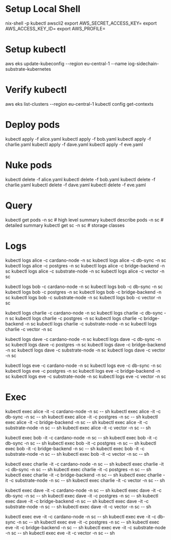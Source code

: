 # Setup Local Shell

nix-shell -p kubectl awscli2
export AWS_SECRET_ACCESS_KEY=<key>
export AWS_ACCESS_KEY_ID=<key>
export AWS_PROFILE=<profile>

# Setup kubectl

aws eks update-kubeconfig --region eu-central-1 --name iog-sidechain-substrate-kubernetes

# Verify kubectl 

aws eks list-clusters --region eu-central-1
kubectl config get-contexts

# Deploy pods

kubectl apply -f alice.yaml
kubectl apply -f bob.yaml
kubectl apply -f charlie.yaml
kubectl apply -f dave.yaml
kubectl apply -f eve.yaml

# Nuke pods

kubectl delete -f alice.yaml
kubectl delete -f bob.yaml
kubectl delete -f charlie.yaml
kubectl delete -f dave.yaml
kubectl delete -f eve.yaml

# Query 

kubectl get pods -n sc          # high level summary
kubectl describe pods -n sc     # detailed summary
kubectl get sc -n sc            # storage classes

# Logs

kubectl logs alice -c cardano-node -n sc
kubectl logs alice -c db-sync -n sc
kubectl logs alice -c postgres -n sc
kubectl logs alice -c bridge-backend -n sc
kubectl logs alice -c substrate-node -n sc
kubectl logs alice -c vector -n sc

kubectl logs bob -c cardano-node -n sc
kubectl logs bob -c db-sync -n sc
kubectl logs bob -c postgres -n sc
kubectl logs bob -c bridge-backend -n sc
kubectl logs bob -c substrate-node -n sc
kubectl logs bob -c vector -n sc

kubectl logs charlie -c cardano-node -n sc
kubectl logs charlie -c db-sync -n sc
kubectl logs charlie -c postgres -n sc
kubectl logs charlie -c bridge-backend -n sc
kubectl logs charlie -c substrate-node -n sc
kubectl logs charlie -c vector -n sc

kubectl logs dave -c cardano-node -n sc
kubectl logs dave -c db-sync -n sc
kubectl logs dave -c postgres -n sc
kubectl logs dave -c bridge-backend -n sc
kubectl logs dave -c substrate-node -n sc
kubectl logs dave -c vector -n sc

kubectl logs eve -c cardano-node -n sc
kubectl logs eve -c db-sync -n sc
kubectl logs eve -c postgres -n sc
kubectl logs eve -c bridge-backend -n sc
kubectl logs eve -c substrate-node -n sc
kubectl logs eve -c vector -n sc

# Exec 

kubectl exec alice -it -c cardano-node -n sc -- sh
kubectl exec alice -it -c db-sync -n sc -- sh
kubectl exec alice -it -c postgres -n sc -- sh
kubectl exec alice -it -c bridge-backend -n sc -- sh
kubectl exec alice -it -c substrate-node -n sc -- sh
kubectl exec alice -it -c vector -n sc -- sh

kubectl exec bob -it -c cardano-node -n sc -- sh
kubectl exec bob -it -c db-sync -n sc -- sh
kubectl exec bob -it -c postgres -n sc -- sh
kubectl exec bob -it -c bridge-backend -n sc -- sh
kubectl exec bob -it -c substrate-node -n sc -- sh
kubectl exec bob -it -c vector -n sc -- sh

kubectl exec charlie -it -c cardano-node -n sc -- sh
kubectl exec charlie -it -c db-sync -n sc -- sh
kubectl exec charlie -it -c postgres -n sc -- sh
kubectl exec charlie -it -c bridge-backend -n sc -- sh
kubectl exec charlie -it -c substrate-node -n sc -- sh
kubectl exec charlie -it -c vector -n sc -- sh

kubectl exec dave -it -c cardano-node -n sc -- sh
kubectl exec dave -it -c db-sync -n sc -- sh
kubectl exec dave -it -c postgres -n sc -- sh
kubectl exec dave -it -c bridge-backend -n sc -- sh
kubectl exec dave -it -c substrate-node -n sc -- sh
kubectl exec dave -it -c vector -n sc -- sh

kubectl exec eve -it -c cardano-node -n sc -- sh
kubectl exec eve -it -c db-sync -n sc -- sh
kubectl exec eve -it -c postgres -n sc -- sh
kubectl exec eve -it -c bridge-backend -n sc -- sh
kubectl exec eve -it -c substrate-node -n sc -- sh
kubectl exec eve -it -c vector -n sc -- sh